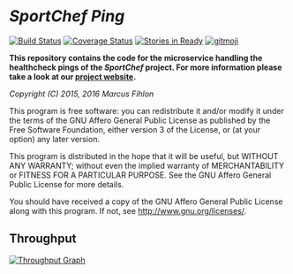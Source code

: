 *SportChef Ping*
==================

[![Build Status](https://travis-ci.org/sportchef/sportchef-ping.svg?branch=master)](https://travis-ci.org/sportchef/sportchef-ping) [![Coverage Status](https://coveralls.io/repos/github/sportchef/sportchef-ping/badge.svg?branch=master)](https://coveralls.io/github/sportchef/sportchef-ping?branch=master) [![Stories in Ready](https://badge.waffle.io/sportchef/sportchef-ping.svg?label=ready&title=Ready)](http://waffle.io/sportchef/sportchef-ping) [![gitmoji](https://img.shields.io/badge/gitmoji-%20😜%20😍-FFDD67.svg)](https://gitmoji.carloscuesta.me)

**This repository contains the code for the microservice handling the healthcheck pings of the *SportChef* project. For more information please take a look at our [project website](https://www.sportchef.ch/).**

*Copyright (C) 2015, 2016 Marcus Fihlon*

This program is free software: you can redistribute it and/or modify it under the terms of the GNU Affero General Public License as published by the Free Software Foundation, either version 3 of the License, or (at your option) any later version.

This program is distributed in the hope that it will be useful, but WITHOUT ANY WARRANTY; without even the implied warranty of MERCHANTABILITY or FITNESS FOR A PARTICULAR PURPOSE. See the GNU Affero General Public License for more details.

You should have received a copy of the GNU Affero General Public License along with this program.  If not, see <http://www.gnu.org/licenses/>.

## Throughput

[![Throughput Graph](https://graphs.waffle.io/sportchef/sportchef-ping/throughput.svg)](https://waffle.io/sportchef/sportchef-ping/metrics/throughput)
